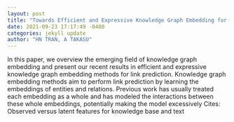```yaml
--- 
layout: post 
title: "Towards Efficient and Expressive Knowledge Graph Embedding for Link Prediction" 
date: 2021-09-23 17:17:49 -0400 
categories: jekyll update 
author: "HN TRAN, A TAKASU" 
--- 
```

In this paper, we overview the emerging field of knowledge graph embedding and present our recent results in efficient and expressive knowledge graph embedding methods for link prediction. Knowledge graph embedding methods aim to perform link prediction by learning the embeddings of entities and relations. Previous work has usually treated each embedding as a whole and has modeled the interactions between these whole embeddings, potentially making the model excessively Cites: Observed versus latent features for knowledge base and text